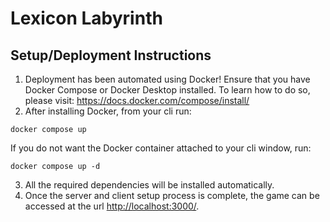 # Lexicon Labyrinth

## Setup/Deployment Instructions
1. Deployment has been automated using Docker! Ensure that you have Docker Compose or Docker Desktop installed. To learn how to do so, please visit: https://docs.docker.com/compose/install/
2. After installing Docker, from your cli run:
```
docker compose up
```
If you do not want the Docker container attached to your cli window, run:
```
docker compose up -d
```
3. All the required dependencies will be installed automatically.
4. Once the server and client setup process is complete, the game can be accessed at the url [http://localhost:3000/](http://localhost:3000/).